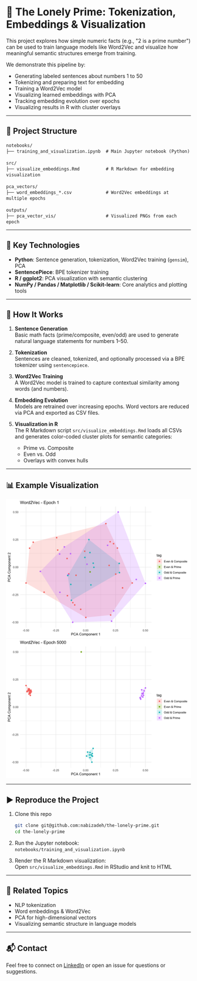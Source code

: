 # 🧠 The Lonely Prime: Tokenization, Embeddings & Visualization

This project explores how simple numeric facts (e.g., "2 is a prime number") can be used to train language models like Word2Vec and visualize how meaningful semantic structures emerge from training.

We demonstrate this pipeline by:
- Generating labeled sentences about numbers 1 to 50
- Tokenizing and preparing text for embedding
- Training a Word2Vec model
- Visualizing learned embeddings with PCA
- Tracking embedding evolution over epochs
- Visualizing results in R with cluster overlays

---

## 📁 Project Structure

```
notebooks/
├── training_and_visualization.ipynb  # Main Jupyter notebook (Python)

src/
├── visualize_embeddings.Rmd          # R Markdown for embedding visualization

pca_vectors/
├── word_embeddings_*.csv             # Word2Vec embeddings at multiple epochs

outputs/
├── pca_vector_vis/                   # Visualized PNGs from each epoch
```

---

## 🔧 Key Technologies

- **Python**: Sentence generation, tokenization, Word2Vec training (`gensim`), PCA
- **SentencePiece**: BPE tokenizer training
- **R / ggplot2**: PCA visualization with semantic clustering
- **NumPy / Pandas / Matplotlib / Scikit-learn**: Core analytics and plotting tools

---

## 🧪 How It Works

1. **Sentence Generation**  
   Basic math facts (prime/composite, even/odd) are used to generate natural language statements for numbers 1–50.

2. **Tokenization**  
   Sentences are cleaned, tokenized, and optionally processed via a BPE tokenizer using `sentencepiece`.

3. **Word2Vec Training**  
   A Word2Vec model is trained to capture contextual similarity among words (and numbers).

4. **Embedding Evolution**  
   Models are retrained over increasing epochs. Word vectors are reduced via PCA and exported as CSV files.

5. **Visualization in R**  
   The R Markdown script `src/visualize_embeddings.Rmd` loads all CSVs and generates color-coded cluster plots for semantic categories:
   - Prime vs. Composite  
   - Even vs. Odd  
   - Overlays with convex hulls

---

## 📊 Example Visualization

![Sample](outputs/pca_vector_vis/00000001.png)
![Sample](outputs/pca_vector_vis/00000082.png)

---

## ▶️ Reproduce the Project

1. Clone this repo  
   ```bash
   git clone git@github.com:nabizadeh/the-lonely-prime.git
   cd the-lonely-prime
   ```

2. Run the Jupyter notebook:  
   `notebooks/training_and_visualization.ipynb`

3. Render the R Markdown visualization:  
   Open `src/visualize_embeddings.Rmd` in RStudio and knit to HTML

---

## 📎 Related Topics

- NLP tokenization
- Word embeddings & Word2Vec
- PCA for high-dimensional vectors
- Visualizing semantic structure in language models

---

## 📬 Contact

Feel free to connect on [LinkedIn](https://www.linkedin.com/in/mo-nabi) or open an issue for questions or suggestions.
